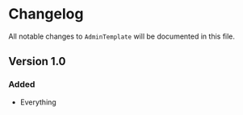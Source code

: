 # Changelog

All notable changes to `AdminTemplate` will be documented in this file.

## Version 1.0

### Added
- Everything
